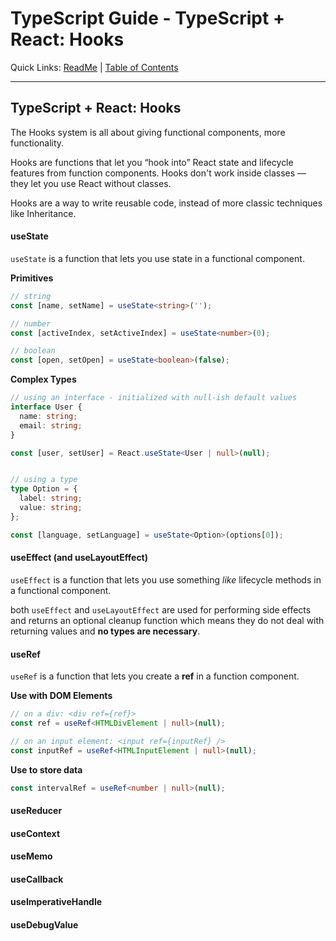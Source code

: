 # TypeScript Guide - TypeScript + React: Hooks
Quick Links: [ReadMe](../README.md) | [Table of Contents](00-index.md)

---

## TypeScript + React: Hooks

The Hooks system is all about giving functional components, more functionality.

Hooks are functions that let you “hook into” React state and lifecycle features from function components. Hooks don't work inside classes — they let you use React without classes.

Hooks are a way to write reusable code, instead of more classic techniques like Inheritance.

#### useState

`useState` is a function that lets you use state in a functional component.

**Primitives**

```ts
// string
const [name, setName] = useState<string>('');

// number
const [activeIndex, setActiveIndex] = useState<number>(0);

// boolean
const [open, setOpen] = useState<boolean>(false);
```

**Complex Types**

```ts
// using an interface - initialized with null-ish default values
interface User {
  name: string;
  email: string;
}

const [user, setUser] = React.useState<User | null>(null);


// using a type
type Option = {
  label: string;
  value: string;
};

const [language, setLanguage] = useState<Option>(options[0]);
```

#### useEffect (and useLayoutEffect)

`useEffect` is a function that lets you use something _like_ lifecycle methods in a functional component.

both `useEffect` and `useLayoutEffect` are used for performing side effects and returns an optional cleanup function which means they do not deal with returning values and **no types are necessary**.

#### useRef

`useRef` is a function that lets you create a **ref** in a function component.

**Use with DOM Elements**

```ts
// on a div: <div ref={ref}>
const ref = useRef<HTMLDivElement | null>(null);

// on an input element: <input ref={inputRef} />
const inputRef = useRef<HTMLInputElement | null>(null);
```

**Use to store data**

```ts
const intervalRef = useRef<number | null>(null);
```

#### useReducer


#### useContext


#### useMemo


#### useCallback


#### useImperativeHandle

#### useDebugValue